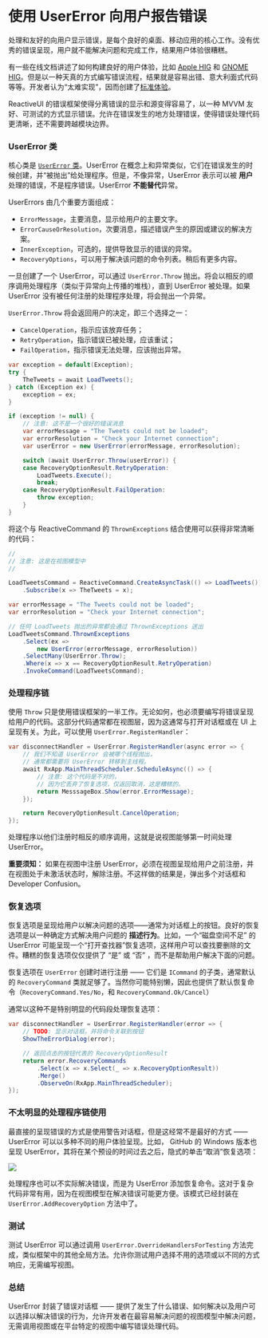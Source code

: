 # 使用 UserError 向用户报告错误

处理和友好的向用户显示错误，是每个良好的桌面、移动应用的核心工作。没有优秀的错误呈现，用户就不能解决问题和完成工作，结果用户体验很糟糕。

有一些在线文档讲述了如何构建良好的用户体验，比如 [Apple
HIG](https://developer.apple.com/library/mac/documentation/userexperience/conceptual/applehiguidelines/Windows/Windows.html#//apple_ref/doc/uid/20000961-TP10) 和 [GNOME
HIG](https://developer.gnome.org/hig-book/3.0/windows-alert.html.en#alert-text)。但是以一种天真的方式编写错误流程，结果就是容易出错、意大利面式代码等等。开发者认为“太难实现”，因而创建了[标准体验](http://cl.ly/image/100X3E2C2o3M)。

ReactiveUI 的错误框架使得分离错误的显示和源变得容易了，以一种 MVVM 友好、可测试的方式显示错误。允许在错误发生的地方处理错误，使得错误处理代码更清晰，还不需要跨越模块边界。

### UserError 类

核心类是 [`UserError`
类](https://github.com/reactiveui/ReactiveUI/blob/master/ReactiveUI/Errors.cs)。UserError 在概念上和异常类似，它们在错误发生的时候创建，并“被抛出”给处理程序。但是，不像异常，UserError 表示可以被 **用户** 处理的错误，不是程序错误。UserError **不能替代**异常。

UserErrors 由几个重要方面组成：

* `ErrorMessage`，主要消息，显示给用户的主要文字。
* `ErrorCauseOrResolution`，次要消息，描述错误产生的原因或建议的解决方案。 
* `InnerException`，可选的，提供导致显示的错误的异常。
* `RecoveryOptions`，可以用于解决该问题的命令列表。稍后有更多内容。

一旦创建了一个 UserError，可以通过 `UserError.Throw` 抛出。将会以相反的顺序调用处理程序（类似于异常向上传播的堆栈），直到 UserError 被处理。如果 UserError 没有被任何注册的处理程序处理，将会抛出一个异常。

`UserError.Throw` 将会返回用户的决定，即三个选择之一：

* `CancelOperation`，指示应该放弃任务；
* `RetryOperation`，指示错误已被处理，应该重试；
* `FailOperation`，指示错误无法处理，应该抛出异常。

```cs
var exception = default(Exception);
try {
    TheTweets = await LoadTweets();
} catch (Exception ex) {
    exception = ex;
}

if (exception != null) {
    // 注意: 这不是一个很好的错误消息
    var errorMessage = "The Tweets could not be loaded";
    var errorResolution = "Check your Internet connection";
    var userError = new UserError(errorMessage, errorResolution);

    switch (await UserError.Throw(userError)) {
    case RecoveryOptionResult.RetryOperation:
        LoadTweets.Execute();
        break;
    case RecoveryOptionResult.FailOperation:
        throw exception;
    }
}
```

将这个与 ReactiveCommand 的 `ThrownExceptions` 结合使用可以获得非常清晰的代码：

```cs
//
// 注意: 这是在视图模型中
//

LoadTweetsCommand = ReactiveCommand.CreateAsyncTask(() => LoadTweets());
    .Subscribe(x => TheTweets = x);

var errorMessage = "The Tweets could not be loaded";
var errorResolution = "Check your Internet connection";

// 任何 LoadTweets 抛出的异常都会通过 ThrownExceptions 送出
LoadTweetsCommand.ThrownExceptions
    .Select(ex => 
        new UserError(errorMessage, errorResolution))
    .SelectMany(UserError.Throw);
    .Where(x => x == RecoveryOptionResult.RetryOperation)
    .InvokeCommand(LoadTweetsCommand);
```

### 处理程序链

使用 `Throw` 只是使用错误框架的一半工作。无论如何，也必须要编写将错误呈现给用户的代码。这部分代码通常都在视图层，因为这通常与打开对话框或在 UI 上呈现有关。为此，可以使用 `UserError.RegisterHandler`：

```cs
var disconnectHandler = UserError.RegisterHandler(async error => {
    // 我们不知道 UserError 会被哪个线程抛出，
    // 通常都需要将 UserError 转移到主线程。
    await RxApp.MainThreadScheduler.ScheduleAsync(() => {
        // 注意: 这个代码是不对的，
        // 因为它丢弃了恢复选项，仅返回取消，这是糟糕的。
        return MesssageBox.Show(error.ErrorMessage);
    });

    return RecoveryOptionResult.CancelOperation;
});
```

处理程序以他们注册时相反的顺序调用，这就是说视图能够第一时间处理 UserError。

**重要须知：** 如果在视图中注册 UserError，必须在视图呈现给用户之前注册，并在视图处于未激活状态时，解除注册。不这样做的结果是，弹出多个对话框和 Developer Confusion。

### 恢复选项

恢复选项是呈现给用户以解决问题的选项——通常为对话框上的按钮。良好的恢复选项是以一种确定方式解决用户问题的 **描述行为**。比如，一个“磁盘空间不足” 的 UserError 可能呈现一个“打开查找器”恢复选项，这样用户可以查找要删除的文件。糟糕的恢复选项仅仅提供了 “是” 或 “否” ，而不是帮助用户解决下面的问题。

恢复选项在 `UserError` 创建时进行注册 —— 它们是 `ICommand` 的子类，通常默认的 `RecoveryCommand` 类就足够了。当然你可能特别懒，因此也提供了默认恢复命令（`RecoveryCommand.Yes/No`，和
`RecoveryCommand.Ok/Cancel`）

通常以这种不是特别明显的代码段处理恢复选项：

```cs
var disconnectHandler = UserError.RegisterHandler(error => {
    // TODO: 显示对话框，并将命令关联到按钮
    ShowTheErrorDialog(error);

    // 返回点击的按钮代表的 RecoveryOptionResult
    return error.RecoveryCommands
        .Select(x => x.Select(_ => x.RecoveryOptionResult))
        .Merge()
        .ObserveOn(RxApp.MainThreadScheduler);
});
```

### 不太明显的处理程序链使用

最直接的呈现错误的方式是使用警告对话框，但是这经常不是最好的方式 —— UserError 可以以多种不同的用户体验呈现。比如， GitHub 的 Windows 版本也呈现 UserError，其将在某个预设的时间过去之后，隐式的单击“取消”恢复选项：

![](http://cl.ly/image/3s3W3Y0r1S2P/content#png)

处理程序也可以不实际解决错误，而是为 UserError 添加恢复命令。这对于复杂代码非常有用，因为在视图模型在解决错误可能更方便。该模式已经封装在 `UserError.AddRecoveryOption` 方法中了。

### 测试

测试 UserError 可以通过调用 `UserError.OverrideHandlersForTesting` 方法完成，类似框架中的其他全局方法。允许你测试用户选择不用的选项或以不同的方式响应，无需编写视图。

### 总结

UserError 封装了错误对话框 —— 提供了发生了什么错误、如何解决以及用户可以选择以解决错误的行为，允许开发者在最容易解决问题的视图模型中解决问题，无需调用视图或在平台特定的视图中编写错误处理代码。
